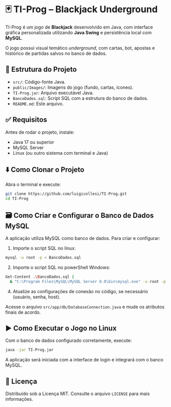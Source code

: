 # 🃏 TI-Prog – Blackjack Underground

TI-Prog é um jogo de **Blackjack** desenvolvido em Java, com interface gráfica personalizada utilizando **Java Swing** e persistência local com **MySQL**.

O jogo possui visual temático *underground*, com cartas, bot, apostas e histórico de partidas salvos no banco de dados.

## 📁 Estrutura do Projeto

- `src/`: Código-fonte Java.
- `public/Images/`: Imagens do jogo (fundo, cartas, ícones).
- `TI-Prog.jar`: Arquivo executável Java.
- `BancoDados.sql`: Script SQL com a estrutura do banco de dados.
- `README.md`: Este arquivo.

## ✅ Requisitos

Antes de rodar o projeto, instale:

- Java 17 ou superior
- MySQL Server
- Linux (ou outro sistema com terminal e Java)

## ⬇️ Como Clonar o Projeto

Abra o terminal e execute:

```bash
git clone https://github.com/luigicollesi/TI-Prog.git
cd TI-Prog
```

## 🗃️ Como Criar e Configurar o Banco de Dados MySQL

A aplicação utiliza MySQL como banco de dados. Para criar e configurar:

1. Importe o script SQL no linux:

```bash
mysql -u root -p < BancoDados.sql
```

2. Importe o script SQL no powerShell Windows:

```bash
Get-Content .\BancoDados.sql | 
  & "C:\Program Files\MySQL\MySQL Server 8.0\bin\mysql.exe" -u root -p
```

4. Atualize as configurações de conexão no código, se necessário (usuário, senha, host).

Acesse o arquivo `src/app/db/DatabaseConnection.java` e mude os atributos finais de acordo.

## ▶️ Como Executar o Jogo no Linux

Com o banco de dados configurado corretamente, execute:

```bash
java -jar TI-Prog.jar
```

A aplicação será iniciada com a interface de login e integrará com o banco MySQL.

## 📜 Licença

Distribuído sob a Licença MIT. Consulte o arquivo `LICENSE` para mais informações.

